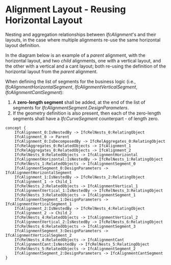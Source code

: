Alignment Layout - Reusing Horizontal Layout
============================================

Nesting and aggregation relationships between _IfcAlignment_'s and their layouts, in the case where multiple alignments re-use the same horizontal layout definition.

In the diagram below is an example of a *parent* alignment, with the horizontal layout, and two *child* alignments, one with a vertical layout, and the other with a vertical and a cant layout; both re-using the definition of the horizontal layout from the *parent* alignment.

When defining the list of segments for the business logic (i.e., _IfcAlignmentHorizontalSegment_, _IfcAlignmentVerticalSegment_, _IfcAlignmentCantSegment_):

1. A **zero-length segment** shall be added, at the end of the list of segments for _IfcAlignmentSegment.DesignParameters_.
2. If the geometry definition is also present, then each of the zero-length segments shall have a _IfcCurveSegment_ counterpart - of length zero.

```
concept {
    IfcAlignment_0:IsNestedBy -> IfcRelNests_0:RelatingObject
    IfcAlignment_0 -> Parent
    IfcAlignment_0:IsDecomposedBy -> IfcRelAggregates_0:RelatingObject
    IfcRelAggregates_0:RelatedObjects -> IfcAlignment_1
    IfcRelAggregates_0:RelatedObjects -> IfcAlignment_2
    IfcRelNests_0:RelatedObjects -> IfcAlignmentHorizontal
    IfcAlignmentHorizontal:IsNestedBy -> IfcRelNests_1:RelatingObject
    IfcRelNests_1:RelatedObjects -> IfcAlignmentSegment_0
    IfcAlignmentSegment_0:DesignParameters -> IfcAlignmentHorizontalSegment
    IfcAlignment_1:IsNestedBy -> IfcRelNests_2:RelatingObject
    IfcAlignment_1 -> Child_1
    IfcRelNests_2:RelatedObjects -> IfcAlignmentVertical_1
    IfcAlignmentVertical_1:IsNestedBy -> IfcRelNests_3:RelatingObject
    IfcRelNests_3:RelatedObjects -> IfcAlignmentSegment_1
    IfcAlignmentSegment_1:DesignParameters -> IfcAlignmentVerticalSegment_1
    IfcAlignment_2:IsNestedBy -> IfcRelNests_4:RelatingObject
    IfcAlignment_2 -> Child_2
    IfcRelNests_4:RelatedObjects -> IfcAlignmentVertical_2
    IfcAlignmentVertical_2:IsNestedBy -> IfcRelNests_6:RelatingObject
    IfcRelNests_6:RelatedObjects -> IfcAlignmentSegment_3
    IfcAlignmentSegment_3:DesignParameters -> IfcAlignmentVerticalSegment_2
    IfcRelNests_4:RelatedObjects -> IfcAlignmentCant
    IfcAlignmentCant:IsNestedBy -> IfcRelNests_5:RelatingObject
    IfcRelNests_5:RelatedObjects -> IfcAlignmentSegment_2
    IfcAlignmentSegment_2:DesignParameters -> IfcAlignmentCantSegment
}
```
